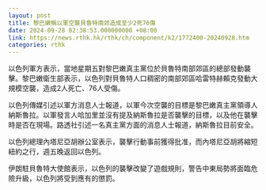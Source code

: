 ```yaml
---
layout: post
title: 黎巴嫩稱以軍空襲貝魯特南郊造成至少2死76傷
date: 2024-09-28 02:38:53.000000000 +08:00
link: https://news.rthk.hk/rthk/ch/component/k2/1772400-20240928.htm
categories: rthk
---
```


以色列軍方表示，當地星期五對黎巴嫩真主黨位於貝魯特南部郊區的總部發動襲擊。黎巴嫩衛生部表示，以色列對貝魯特人口稠密的南部郊區哈雷特赫賴克發動大規模空襲，造成2人死亡、76人受傷。

以色列傳媒引述以軍方消息人士報道，以軍今次空襲的目標是黎巴嫩真主黨領導人納斯魯拉。以軍發言人哈加里並沒有提及納斯魯拉是否襲擊的目標，以及他在襲擊時是否在現場。路透社引述一名真主黨方面的消息人士報道，納斯魯拉目前安全。

以色列總理內塔尼亞胡辦公室表示，襲擊行動事前獲得批准，而內塔尼亞胡將縮短紐約之行，週五晚返回以色列。

伊朗駐貝魯特大使館表示，以色列的襲擊改變了遊戲規則，警告中東局勢將面臨危險升級，以色列將受到應有的懲罰。
